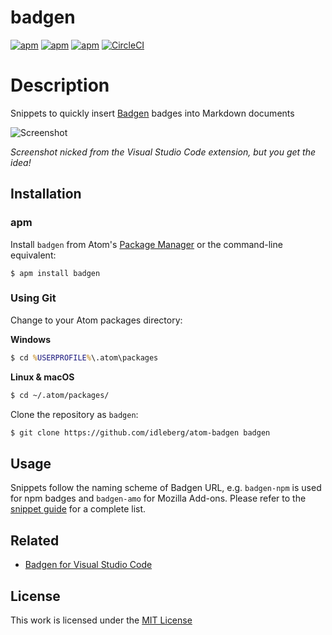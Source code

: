 # badgen

[![apm](https://flat.badgen.net/apm/license/badgen)](https://atom.io/packages/badgen)
[![apm](https://flat.badgen.net/apm/v/badgen)](https://atom.io/packages/badgen)
[![apm](https://flat.badgen.net/apm/dl/badgen)](https://atom.io/packages/badgen)
[![CircleCI](https://flat.badgen.net/circleci/github/idleberg/atom-badgen)](https://circleci.com/gh/idleberg/atom-badgen)

# Description

Snippets to quickly insert [Badgen](https://badgen.net/) badges into Markdown documents

![Screenshot](https://raw.githubusercontent.com/idleberg/vscode-badgen/master/screenshot.gif)

*Screenshot nicked from the Visual Studio Code extension, but you get the idea!*

## Installation

### apm

Install `badgen` from Atom's [Package Manager](http://flight-manual.atom.io/using-atom/sections/atom-packages/) or the command-line equivalent:

`$ apm install badgen`

### Using Git

Change to your Atom packages directory:

**Windows**

```cmd
$ cd %USERPROFILE%\.atom\packages
```

**Linux & macOS**

```bash
$ cd ~/.atom/packages/
```

Clone the repository as `badgen`:

```bash
$ git clone https://github.com/idleberg/atom-badgen badgen
```

## Usage

Snippets follow the naming scheme of Badgen URL, e.g. `badgen-npm` is used for npm badges and `badgen-amo` for Mozilla Add-ons. Please refer to the [snippet guide](https://github.com/idleberg/atom-badgen/blob/master/snippets.md) for a complete list.

## Related

- [Badgen for Visual Studio Code](https://marketplace.visualstudio.com/items?itemName=idleberg.badgen)

## License

This work is licensed under the [MIT License](LICENSE)
